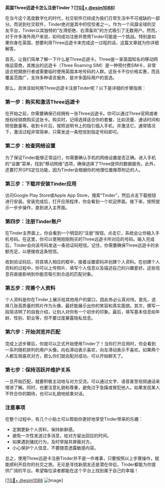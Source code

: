 **英国Three远遊卡怎么注册Tinder？[[TG💪+ @esim1088](https://t.me/s/esim1088)]**

在当今这个高度数字化的时代，社交软件已经成为我们日常生活中不可或缺的一部分。而说到社交软件，Tinder绝对是其中的佼佼者之一。作为一个风靡全球的交友平台，Tinder以其独特的“左滑拒绝、右滑喜欢”的方式吸引了无数用户。然而，对于许多海外用户来说，如何成功注册并使用Tinder可能是一个挑战。特别是如果你身在英国，想要利用Three远遊卡来完成这一过程的话，这篇文章就为你详细解答。

首先，让我们简单了解一下什么是Three远遊卡。Three是一家英国知名的移动网络运营商，其推出的远遊卡（Three Roaming SIM）是一种预付费SIM卡，非常适合短期旅行者或需要临时使用英国本地号码的人群。这张卡不仅价格实惠，而且覆盖范围广，支持多种语言服务，是许多国际用户的首选。

那么，具体该如何用Three远遊卡注册Tinder呢？以下是详细的步骤指南：

### **第一步：购买和激活Three远遊卡**
在开始之前，你需要确保已经拥有一张Three远遊卡。你可以通过Three官网或者授权经销商购买这张卡。购买时，记得选择适合你的套餐，比如流量、通话时间和短信数量等。收到卡片后，按照说明书上的指引插入手机，并激活它。通常情况下，激活过程非常简单，只需发送一条短信到指定号码即可。

### **第二步：检查网络设置**
为了保证Tinder能够正常运行，你需要确认手机的网络设置是否正确。进入手机的“设置”菜单，找到“移动网络”选项，确保选择了Three提供的数据服务。此外，还要打开GPS定位功能，因为Tinder会根据你的地理位置推荐附近的人。

### **第三步：下载并安装Tinder应用**
访问Google Play Store或Apple App Store，搜索“Tinder”，然后点击下载按钮进行安装。安装完成后，打开应用程序，你会看到一个欢迎界面。接下来，按照提示一步步操作，直到进入主界面。

### **第四步：注册Tinder账户**
在Tinder主界面上，你会看到一个明显的“注册”按钮。点击它，系统会让你输入手机号码。在这里，你可以使用刚刚购买的Three远遊卡所对应的号码。输入完成后，Tinder会向该号码发送一条验证码短信。记住，你需要确保Three远遊卡的余额充足，以便接收这条短信。

收到验证码后，将其填入相应的框中，接着设置密码并创建个人资料。在创建个人资料的过程中，你可以上传照片、填写个人信息以及描述自己的兴趣爱好。这些信息将直接影响到你能否吸引到合适的匹配对象。

### **第五步：完善个人资料**
个人资料是你在Tinder上展示给其他用户的窗口，因此务必认真对待。首先，选择几张高质量的照片作为头像，最好能展示出你的笑容和真实面貌。其次，撰写一段简洁明了的自我介绍，让别人对你有一个初步的印象。最后，填写基本信息如年龄、性别、职业等，但不要过度暴露隐私信息。

### **第六步：开始浏览并匹配**
完成上述步骤后，你就可以正式开始使用Tinder了！当你打开应用时，你会看到一系列随机排列的用户头像。向右滑动表示喜欢，向左滑动表示不喜欢。如果两个人都互相喜欢对方，那么你们就会配对成功，可以开始聊天了。

### **第七步：保持活跃并维护关系**
一旦开始匹配，就要积极主动地与对方交流。可以通过文字、语音甚至视频通话来增进了解。同时，也要注意礼貌和尊重，避免过于急躁或冒犯他人。如果发现某人不符合你的期待，也可以礼貌地结束对话。

### **注意事项**
在整个过程中，有几个小贴士可以帮助你更好地享受Tinder带来的乐趣：
- 定期更新个人资料，保持新鲜感。
- 避免一次性发送过多消息，给对方留出回应的时间。
- 如果遇到骚扰行为，及时举报并屏蔽对方。
- 小心保护个人信息，不要随意透露敏感内容。

总之，使用Three远遊卡注册Tinder并不是一件难事，只要按照以上步骤操作，就能顺利开启你的社交之旅。无论是寻找新朋友还是潜在伴侣，Tinder都能为你提供广阔的平台。希望每位读者都能在这个平台上找到属于自己的幸福！

[[TG💪+ @esim1088](https://t.me/s/esim1088) ![Image](https://i.postimg.cc/4NQfJmqS/Snipaste-2025-05-13-00-14-12.png)]